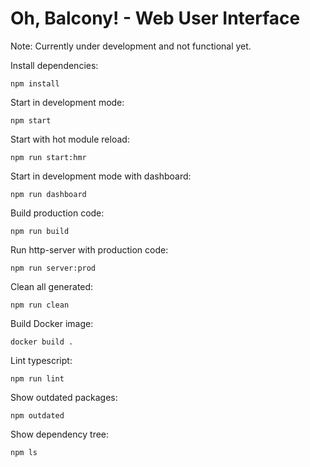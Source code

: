 Oh, Balcony! - Web User Interface
=================================

Note: Currently under development and not functional yet.

Install dependencies:

    npm install
    
Start in development mode:

    npm start

Start with hot module reload:

    npm run start:hmr
    
Start in development mode with dashboard:

    npm run dashboard
    
Build production code:

    npm run build

Run http-server with production code:

    npm run server:prod

Clean all generated:

    npm run clean

Build Docker image:

    docker build .
    
Lint typescript:

    npm run lint

Show outdated packages:

    npm outdated

Show dependency tree:

    npm ls

